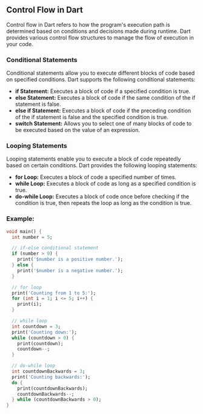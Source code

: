 ## Control Flow in Dart

Control flow in Dart refers to how the program's execution path is determined based on conditions and decisions made during runtime. Dart provides various control flow structures to manage the flow of execution in your code.

### Conditional Statements

Conditional statements allow you to execute different blocks of code based on specified conditions. Dart supports the following conditional statements:

- **if Statement:** Executes a block of code if a specified condition is true.
- **else Statement:** Executes a block of code if the same condition of the if statement is false.
- **else if Statement:** Executes a block of code if the preceding condition of the if statement is false and the specified condition is true.
- **switch Statement:** Allows you to select one of many blocks of code to be executed based on the value of an expression.

### Looping Statements

Looping statements enable you to execute a block of code repeatedly based on certain conditions. Dart provides the following looping statements:

- **for Loop:** Executes a block of code a specified number of times.
- **while Loop:** Executes a block of code as long as a specified condition is true.
- **do-while Loop:** Executes a block of code once before checking if the condition is true, then repeats the loop as long as the condition is true.

### Example:

```dart
void main() {
  int number = 5;

  // if-else conditional statement
  if (number > 0) {
    print('$number is a positive number.');
  } else {
    print('$number is a negative number.');
  }

  // for loop
  print('Counting from 1 to 5:');
  for (int i = 1; i <= 5; i++) {
    print(i);
  }

  // while loop
  int countdown = 3;
  print('Counting down:');
  while (countdown > 0) {
    print(countdown);
    countdown--;
  }

  // do-while loop
  int countdownBackwards = 3;
  print('Counting backwards:');
  do {
    print(countdownBackwards);
    countdownBackwards--;
  } while (countdownBackwards > 0);
}
```
